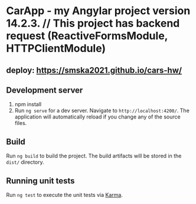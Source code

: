 # CarApp - my Angylar project version 14.2.3. // This project has backend request (ReactiveFormsModule, HTTPClientModule)
## deploy: https://smska2021.github.io/cars-hw/

## Development server
1) npm install
2) Run `ng serve` for a dev server. Navigate to `http://localhost:4200/`. The application will automatically reload if you change any of the source files.

## Build
Run `ng build` to build the project. The build artifacts will be stored in the `dist/` directory.

## Running unit tests
Run `ng test` to execute the unit tests via [Karma](https://karma-runner.github.io).



